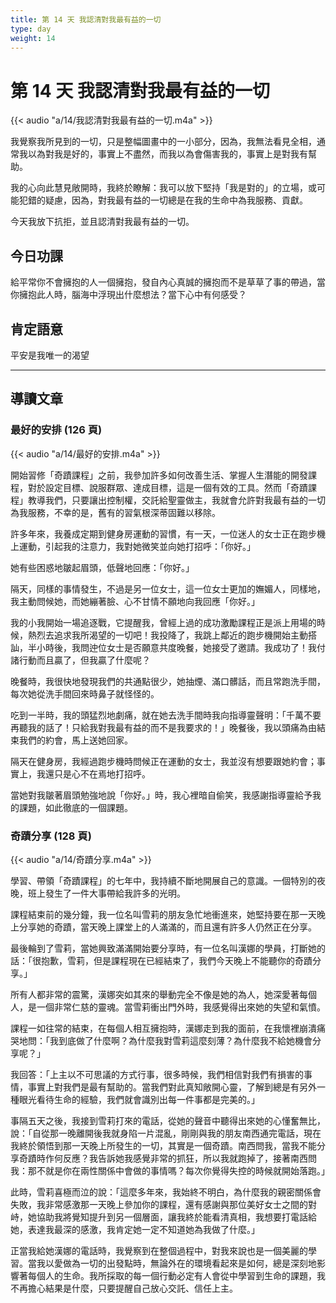 ```yaml
---
title: 第 14 天 我認清對我最有益的一切
type: day
weight: 14
---
```


# 第 14 天 我認清對我最有益的一切

{{< audio "a/14/我認清對我最有益的一切.m4a" >}}

我覺察我所見到的一切，只是整幅圖畫中的一小部分，因為，我無法看見全相，通常我以為對我是好的，事實上不盡然，而我以為會傷害我的，事實上是對我有幫助。

我的心向此慧見敞開時，我終於瞭解：我可以放下堅持「我是對的」的立場，或可能犯錯的疑慮，因為，對我最有益的一切總是在我的生命中為我服務、貢獻。

今天我放下抗拒，並且認清對我最有益的一切。

## 今日功課

給平常你不會擁抱的人一個擁抱，發自內心真誠的擁抱而不是草草了事的帶過，當你擁抱此人時，腦海中浮現出什麼想法？當下心中有何感受？

## 肯定語意

平安是我唯一的渴望

---

## 導讀文章

### 最好的安排 (126 頁)

{{< audio "a/14/最好的安排.m4a" >}}

開始習修「奇蹟課程」之前，我參加許多如何改善生活、掌握人生潛能的開發課程，對於設定目標、說服群眾、達成目標，這是一個有效的工具。然而「奇蹟課程」教導我們，只要讓出控制權，交託給聖靈做主，我就會允許對我最有益的一切為我服務，不幸的是，舊有的習氣根深蒂固難以移除。

許多年來，我養成定期到健身房運動的習慣，有一天，一位迷人的女士正在跑步機上運動，引起我的注意力，我對她微笑並向她打招呼：「你好。」

她有些困惑地皺起眉頭，低聲地回應：「你好。」

隔天，同樣的事情發生，不過是另一位女士，這一位女士更加的嫵媚人，同樣地，我主動問候她，而她繃著臉、心不甘情不願地向我回應「你好。」

我的小我開始一場追逐戰，它提醒我，曾經上過的成功激勵課程正是派上用場的時候，熱烈去追求我所渴望的一切吧！我投降了，我跳上鄰近的跑步機開始主動搭訕，半小時後，我問迚位女士是否願意共度晚餐，她接受了邀請。我成功了！我付諸行動而且贏了，但我贏了什麼呢？

晚餐時，我很快地發現我們的共通點很少，她抽煙、滿口髒話，而且常跑洗手間，每次她從洗手間回來時鼻子就怪怪的。

吃到一半時，我的頭猛烈地劇痛，就在她去洗手間時我向指導靈聲明：「千萬不要再聽我的話了！只給我對我最有益的而不是我要求的！」晚餐後，我以頭痛為由結束我們的約會，馬上送她回家。

隔天在健身房，我經過跑步機時問候正在運動的女士，我並沒有想要跟她約會；事實上，我還只是心不在焉地打招呼。

當她對我皺著眉頭勉強地說「你好。」時，我心裡暗自偷笑，我感謝指導靈給予我的課題，如此徹底的一個課題。

### 奇蹟分享 (128 頁)

{{< audio "a/14/奇蹟分享.m4a" >}}

學習、帶領「奇蹟課程」的七年中，我持續不斷地開展自己的意識。一個特別的夜晚，班上發生了一件大事帶給我許多的光明。

課程結束前的幾分鐘，我一位名叫雪莉的朋友急忙地衝進來，她堅持要在那一天晚上分享她的奇蹟，當天晚上課堂上的人滿滿的，而且還有許多人仍然正在分享。

最後輪到了雪莉，當她興致滿滿開始要分享時，有一位名叫漢娜的學員，打斷她的話：「很抱歉，雪莉，但是課程現在已經結束了，我們今天晚上不能聽你的奇蹟分享。」

所有人都非常的震驚，漢娜突如其來的舉動完全不像是她的為人，她深愛著每個人，是一個非常仁慈的靈魂。當雪莉衝出門外時，我感覺得出來她的失望和氣憤。

課程一如往常的結束，在每個人相互擁抱時，漢娜走到我的面前，在我懷裡崩潰痛哭地問：「我到底做了什麼啊？為什麼我對雪莉這麼刻薄？為什麼我不給她機會分享呢？」

我回答：「上主以不可思議的方式行事，很多時候，我們相信對我們有損害的事情，事實上對我們是最有幫助的。當我們對此真知敞開心靈，了解到總是有另外一種眼光看待生命的經驗，我們就會識別出每一件事都是完美的。」

事隔五天之後，我接到雪莉打來的電話，從她的聲音中聽得出來她的心懂奮無比，說：「自從那一晚離開後我就身陷一片混亂，剛剛與我的朋友南西通完電話，現在我終於領悟到那一天晚上所發生的一切，其實是一個奇蹟。南西問我，當我不能分享奇蹟時作何反應？我告訴她我感覺非常的抓狂，所以我就跑掉了，接著南西問我：那不就是你在兩性關係中會做的事情嗎？每次你覺得失控的時候就開始落跑。」

此時，雪莉喜極而泣的說：「這麼多年來，我始終不明白，為什麼我的親密關係會失敗，我非常感激那一天晚上參加你的課程，還有感謝與那位美好女士之間的對峙，她協助我將覺知提升到另一個層面，讓我終於能看清真相，我想要打電話給她，表達我最深的感激，我肯定她一定不知道她為我做了什麼。」

正當我給她漢娜的電話時，我覺察到在整個過程中，對我來說也是一個美麗的學習。當我以愛做為一切的出發點時，無論外在的環境看起來是如何，總是深刻地影響著每個人的生命。我所採取的每一個行動必定有人會從中學習到生命的課題，我不再擔心結果是什麼，只要提醒自己放心交託、信任上主。
